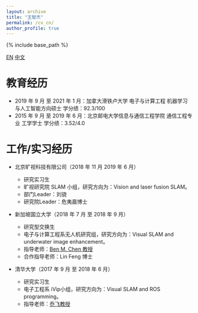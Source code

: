 ```yaml
---
layout: archive
title: "王智杰"
permalink: /cv_cn/
author_profile: true
---
```


{% include base_path %}

[EN](http://paulwong16.github.io/cv/)	[中文](http://paulwong16.github.io/cv_cn/)

教育经历
======
* 2019 年 9 月 至 2021 年 1 月：加拿大滑铁卢大学 电子与计算工程 机器学习与人工智能方向硕士 学分绩：92.3/100
* 2015 年 9 月 至 2019 年 6 月：北京邮电大学信息与通信工程学院 通信工程专业 工学学士 学分绩：3.52/4.0

工作/实习经历
======
* 北京旷视科技有限公司（2018 年 11 月 2019 年 6 月）
  * 研究实习生
  * 旷视研究院 SLAM 小组，研究方向为：Vision and laser fusion SLAM。
  * 部门Leader：刘骁
  * 研究院Leader：危夷晨博士

* 新加坡国立大学（2018 年 7 月 至 2018 年 9 月）
  * 研究型交换生
  * 电子与计算工程系无人机研究组，研究方向为：Visual SLAM and underwater image enhancement。
  * 指导老师：<a href="http://www.mae.cuhk.edu.hk/~bmchen/" target="_blank">Ben M. Chen 教授</a>
  * 合作指导老师：Lin Feng 博士

* 清华大学（2017 年 9 月 至 2018 年 6 月）
  * 研究实习生
  * 电子工程系 iVip小组，研究方向为：Visual SLAM and ROS programming。
  * 指导老师：<a href="http://nics.ee.tsinghua.edu.cn/people/qiaofei/" target="_blank">乔飞教授</a>

